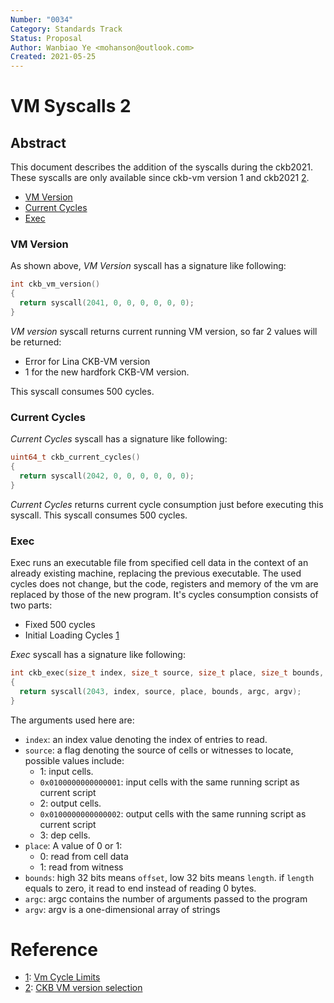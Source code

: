 ```yaml
---
Number: "0034"
Category: Standards Track
Status: Proposal
Author: Wanbiao Ye <mohanson@outlook.com>
Created: 2021-05-25
---
```


# VM Syscalls 2

## Abstract

This document describes the addition of the syscalls during the ckb2021. These syscalls are only available since ckb-vm version 1 and ckb2021 [2].

- [VM Version]
- [Current Cycles]
- [Exec]

### VM Version
[vm version]: #vm-version

As shown above, *VM Version* syscall has a signature like following:

```c
int ckb_vm_version()
{
  return syscall(2041, 0, 0, 0, 0, 0, 0);
}
```

*VM version* syscall returns current running VM version, so far 2 values will be returned:

- Error for Lina CKB-VM version
- 1 for the new hardfork CKB-VM version.

This syscall consumes 500 cycles.

### Current Cycles
[current cycles]: #current-cycles

*Current Cycles* syscall has a signature like following:

```c
uint64_t ckb_current_cycles()
{
  return syscall(2042, 0, 0, 0, 0, 0, 0);
}
```

*Current Cycles* returns current cycle consumption just before executing this syscall. This syscall consumes 500 cycles.


### Exec
[exec]: #exec

Exec runs an executable file from specified cell data in the context of an already existing machine, replacing the previous executable. The used cycles does not change, but the code, registers and memory of the vm are replaced by those of the new program. It's cycles consumption consists of two parts:

- Fixed 500 cycles
- Initial Loading Cycles [1]

*Exec* syscall has a signature like following:

```c
int ckb_exec(size_t index, size_t source, size_t place, size_t bounds, int argc, char* argv[])
{
  return syscall(2043, index, source, place, bounds, argc, argv);
}
```

The arguments used here are:

* `index`: an index value denoting the index of entries to read.
* `source`: a flag denoting the source of cells or witnesses to locate, possible values include:
    + 1: input cells.
    + `0x0100000000000001`: input cells with the same running script as current script
    + 2: output cells.
    + `0x0100000000000002`: output cells with the same running script as current script
    + 3: dep cells.
* `place`: A value of 0 or 1:
    + 0: read from cell data
    + 1: read from witness
* `bounds`: high 32 bits means `offset`, low 32 bits means `length`. if `length` equals to zero, it read to end instead of reading 0 bytes.
* `argc`: argc contains the number of arguments passed to the program
* `argv`: argv is a one-dimensional array of strings


# Reference

* [1]: [Vm Cycle Limits][1]
* [2]: [CKB VM version selection][2]

[1]: ../0014-vm-cycle-limits/0014-vm-cycle-limits.md
[2]: ../0032-ckb-vm-version-selection/0032-ckb-vm-version-selection.md

